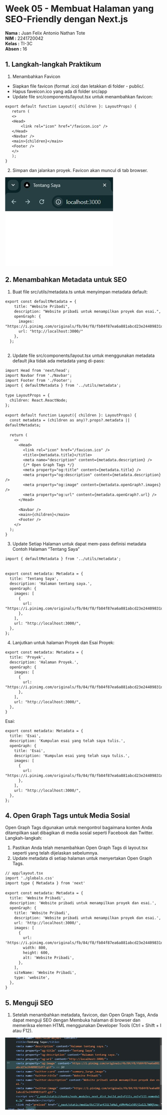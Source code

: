 # Week 05 - Membuat Halaman yang SEO-Friendly dengan Next.js

**Nama :** Juan Felix Antonio Nathan Tote<br>
**NIM :** 2241720042<br>
**Kelas :** TI-3C<br>
**Absen :** 16

## 1. Langkah-langkah Praktikum 
1. Menambahkan Favicon 
 - Siapkan file favicon (format .ico) dan letakkan di folder - public/. 
 - Hapus faveicon.ico yang ada di folder src/app 
 - Update file src/components/layout.tsx untuk menambahkan favicon:
 ```tsx
export default function Layout({ children }: LayoutProps) {
    return (
    <>
    <Head>
        <link rel="icon" href="/favicon.ico" />
    </Head>
    <Navbar />
    <main>{children}</main>
    <Footer />
    </>
    );
}
 ```

 2. Simpan dan jalankan proyek. Favicon akan muncul di tab browser. 
<img src="img/1.jpg">

## 2. Menambahkan Metadata untuk SEO 
1. Buat file src/utils/metadata.ts untuk menyimpan metadata default: 
```tsx
export const defaultMetadata = {
    title: "Website Pribadi",
    description: "Website pribadi untuk menampilkan proyek dan esai.",
    openGraph: {
      images: "https://i.pinimg.com/originals/fb/84/f8/fb84f87ea6a881abcd23e24409831df7.gif",
      url: "http://localhost:3000/"
    },
  };
  
```
2. Update file src/components/layout.tsx untuk menggunakan metadata default jika tidak ada metadata yang di-pass:
```tsx
import Head from 'next/head';
import Navbar from './Navbar';
import Footer from './Footer';
import { defaultMetadata } from '../utils/metadata';

type LayoutProps = {
  children: React.ReactNode;
};

export default function Layout({ children }: LayoutProps) {
  const metadata = (children as any)?.props?.metadata || defaultMetadata;

  return (
    <>
      <Head>
        <link rel="icon" href="/favicon.ico" />
        <title>{metadata.title}</title>
        <meta name="description" content={metadata.description} />
        {/* Open Graph Tags */}
        <meta property="og:title" content={metadata.title} />
        <meta property="og:description" content={metadata.description} />
        <meta property="og:image" content={metadata.openGraph?.images} />
        <meta property="og:url" content={metadata.openGraph?.url} />
      </Head>

      <Navbar />
      <main>{children}</main>
      <Footer />
    </>
  );
}

```

3. Update Setiap Halaman untuk dapat mem-pass definisi metadata 
Contoh Halaman “Tentang Saya” 
```tsx
import { defaultMetadata } from '../utils/metadata';


export const metadata: Metadata = {
  title: 'Tentang Saya',
  description: 'Halaman tentang saya.',
  openGraph: {
    images: [
      {
        url: "https://i.pinimg.com/originals/fb/84/f8/fb84f87ea6a881abcd23e24409831df7.gif",
      },
    ],
    url: "http://localhost:3000/",
  },
};
```

4. Lanjutkan untuk halaman Proyek dan Esai 
Proyek:
```tsx
export const metadata: Metadata = {
  title: 'Proyek',
  description: 'Halaman Proyek.',
  openGraph: {
    images: [
      {
        url: "https://i.pinimg.com/originals/fb/84/f8/fb84f87ea6a881abcd23e24409831df7.gif",
      },
    ],
    url: "http://localhost:3000/",
  },
}
```
Esai:
```tsx
export const metadata: Metadata = {
  title: 'Esai',
  description: 'Kumpulan esai yang telah saya tulis.',
  openGraph: {
    title: 'Esai',
    description: 'Kumpulan esai yang telah saya tulis.',
    images: [
      {
        url: "https://i.pinimg.com/originals/fb/84/f8/fb84f87ea6a881abcd23e24409831df7.gif",
      },
    ],
    url: "http://localhost:3000/",
  },
};
```

## 4. Open Graph Tags untuk Media Sosial 
Open Graph Tags digunakan untuk mengontrol bagaimana konten Anda ditampilkan saat dibagikan di
media sosial seperti Facebook dan Twitter. 
Langkah-langkah:
1. Pastikan Anda telah menambahkan Open Graph Tags di layout.tsx seperti yang telah dijelaskan
sebelumnya.
2. Update metadata di setiap halaman untuk menyertakan Open Graph Tags. 
```tsx
// app/layout.tsx
import './globals.css'
import type { Metadata } from 'next'

export const metadata: Metadata = {
  title: 'Website Pribadi',
  description: 'Website pribadi untuk menampilkan proyek dan esai.',
  openGraph: {
    title: 'Website Pribadi',
    description: 'Website pribadi untuk menampilkan proyek dan esai.',
    url: 'http://localhost:3000/',
    images: [
      {
        url: 'https://i.pinimg.com/originals/fb/84/f8/fb84f87ea6a881abcd23e24409831df7.gif',
        width: 800,
        height: 600,
        alt: 'Website Pribadi',
      },
    ],
    siteName: 'Website Pribadi',
    type: 'website',
  },
}
```

## 5. Menguji SEO 
1. Setelah menambahkan metadata, favicon, dan Open Graph Tags, Anda dapat menguji SEO dengan Membuka halaman di browser dan memeriksa elemen HTML menggunakan Developer Tools (Ctrl + Shift + I atau F12). 
<img src="img/2.jpg">